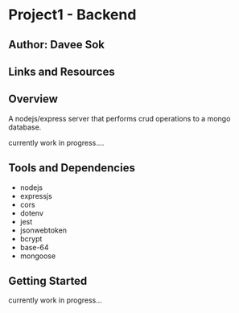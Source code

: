 # Project1 - Backend

## Author: Davee Sok

## Links and Resources

<!-- Back End Address -->
<!-- https://pj1-bke-ofc.herokuapp.com -->

<!-- Front End -->
<!-- https://offerupclone.vercel.app -->
<!-- testing change -->

## Overview

A nodejs/express server that performs crud operations to a mongo database.

currently work in progress....

## Tools and Dependencies

- nodejs
- expressjs
- cors
- dotenv
- jest
- jsonwebtoken
- bcrypt
- base-64
- mongoose

## Getting Started

currently work in progress...
